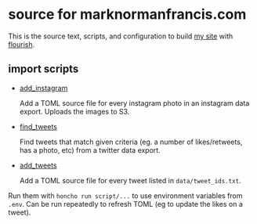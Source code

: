 source for marknormanfrancis.com
================================

This is the source text, scripts, and configuration to build 
[my site][mnf] with [flourish][fl].

[mnf]: http://marknormanfrancis.com
[fl]: https://flourish.readthedocs.io


## import scripts

* [add_instagram][insta]

  Add a TOML source file for every instagram photo in an instagram data
  export. Uploads the images to S3.

* [find_tweets][find]

  Find tweets that match given criteria (eg. a number of likes/retweets, has
  a photo, etc) from a twitter data export.

* [add_tweets][tweets]

  Add a TOML source file for every tweet listed in `data/tweet_ids.txt`.

Run them with `honcho run script/...` to use environment variables from 
`.env`. Can be run repeatedly to refresh TOML (eg to update the likes
on a tweet).

[insta]: script/add_instagram
[find]: script/find_interesting_tweets
[tweets]: script/add_tweets